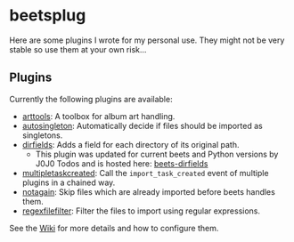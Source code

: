 # beetsplug

Here are some plugins I wrote for my personal use. They might not be very
stable so use them at your own risk...

## Plugins
Currently the following plugins are available:
* [arttools](https://github.com/mried/beetsplug/wiki/arttools): A toolbox for album art handling.
* [autosingleton](https://github.com/mried/beetsplug/wiki/autosingleton): Automatically decide if files should be imported as singletons.
* [dirfields](https://github.com/mried/beetsplug/wiki/dirfields): Adds a field for each directory of its original path.
  * This plugin was updated for current beets and Python versions by J0J0 Todos and is hosted here: [beets-dirfields](https://github.com/JOJ0/beets-dirfields)
* [multipletaskcreated](https://github.com/mried/beetsplug/wiki/multipletaskcreated): Call the `import_task_created` event of multiple plugins in a chained way.
* [notagain](https://github.com/mried/beetsplug/wiki/notagain): Skip files which are already imported before beets handles them.
* [regexfilefilter](https://github.com/mried/beetsplug/wiki/regexfilefilter): Filter the files to import using regular expressions.
 
See the [Wiki](https://github.com/mried/beetsplug/wiki) for more details and how to configure them.

